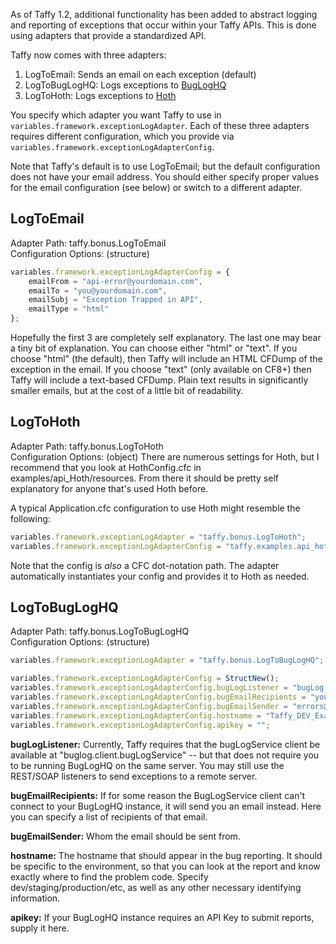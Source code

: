 As of Taffy 1.2, additional functionality has been added to abstract logging and reporting of exceptions that occur within your Taffy APIs. This is done using adapters that provide a standardized API.

Taffy now comes with three adapters:

1. LogToEmail: Sends an email on each exception (default)
1. LogToBugLogHQ: Logs exceptions to [BugLogHQ](https://github.com/oarevalo/BugLogHQ)
1. LogToHoth: Logs exceptions to [Hoth](https://github.com/aarongreenlee/Hoth)

You specify which adapter you want Taffy to use in `variables.framework.exceptionLogAdapter`. Each of these three adapters requires different configuration, which you provide via `variables.framework.exceptionLogAdapterConfig`.

Note that Taffy's default is to use LogToEmail; but the default configuration does not have your email address. You should either specify proper values for the email configuration (see below) or switch to a different adapter.

## LogToEmail

Adapter Path: taffy.bonus.LogToEmail<br/>
Configuration Options: (structure)

```javascript
variables.framework.exceptionLogAdapterConfig = {
	emailFrom = "api-error@yourdomain.com",
	emailTo = "you@yourdomain.com",
	emailSubj = "Exception Trapped in API",
	emailType = "html"
};
```

Hopefully the first 3 are completely self explanatory. The last one may bear a tiny bit of explanation. You can choose either "html" or "text". If you choose "html" (the default), then Taffy will include an HTML CFDump of the exception in the email. If you choose "text" (only available on CF8+) then Taffy will include a text-based CFDump. Plain text results in significantly smaller emails, but at the cost of a little bit of readability.

## LogToHoth

Adapter Path: taffy.bonus.LogToHoth<br/>
Configuration Options: (object) There are numerous settings for Hoth, but I recommend that you look at HothConfig.cfc in examples/api_Hoth/resources. From there it should be pretty self explanatory for anyone that's used Hoth before.

A typical Application.cfc configuration to use Hoth might resemble the following:

```javascript
variables.framework.exceptionLogAdapter = "taffy.bonus.LogToHoth";
variables.framework.exceptionLogAdapterConfig = "taffy.examples.api_hoth.resources.HothConfig";
```

Note that the config is _also_ a CFC dot-notation path. The adapter automatically instantiates your config and provides it to Hoth as needed.

## LogToBugLogHQ

Adapter Path: taffy.bonus.LogToBugLogHQ<br/>
Configuration Options: (structure)

```javascript
variables.framework.exceptionLogAdapter = "taffy.bonus.LogToBugLogHQ";

variables.framework.exceptionLogAdapterConfig = StructNew();
variables.framework.exceptionLogAdapterConfig.bugLogListener = "bugLog.listeners.bugLogListenerWS";
variables.framework.exceptionLogAdapterConfig.bugEmailRecipients = "you@yourdomain.com";
variables.framework.exceptionLogAdapterConfig.bugEmailSender = "errors@yourdomain.com";
variables.framework.exceptionLogAdapterConfig.hostname = "Taffy_DEV_Examples";
variables.framework.exceptionLogAdapterConfig.apikey = "";
```

**bugLogListener:** Currently, Taffy requires that the bugLogService client be available at "buglog.client.bugLogService" -- but that does not require you to be running BugLogHQ on the same server. You may still use the REST/SOAP listeners to send exceptions to a remote server.

**bugEmailRecipients:** If for some reason the BugLogService client can't connect to your BugLogHQ instance, it will send you an email instead. Here you can specify a list of recipients of that email.

**bugEmailSender:** Whom the email should be sent from.

**hostname:** The hostname that should appear in the bug reporting. It should be specific to the environment, so that you can look at the report and know exactly where to find the problem code. Specify dev/staging/production/etc, as well as any other necessary identifying information.

**apikey:** If your BugLogHQ instance requires an API Key to submit reports, supply it here.